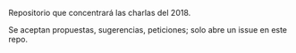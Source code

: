 Repositorio que concentrará las charlas del 2018.

Se aceptan propuestas, sugerencias, peticiones; solo abre un issue en este repo.

